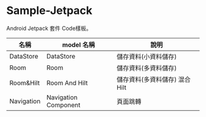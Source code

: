 # Sample-Jetpack
Android Jetpack 套件 Code樣板。

| 名稱 | model 名稱 | 說明 |
|-----|-----------|------|
| DataStore | DataStore | 儲存資料(小資料儲存) |
| Room | Room | 儲存資料(多資料儲存) |
| Room&Hilt| Room And Hilt | 儲存資料(多資料儲存) 混合 Hilt |
| Navigation | Navigation Component | 頁面跳轉 |
